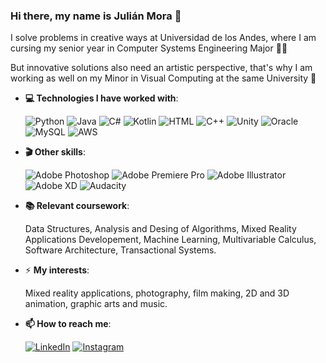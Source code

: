 ### Hi there, my name is Julián Mora 👋

I solve problems in creative ways at Universidad de los Andes, where I am cursing my senior year in Computer Systems Engineering Major 👨‍💻

But innovative solutions also need an artistic perspective, that's why I am working as well on my Minor in Visual Computing at the same University 🎨


- **💻 Technologies I have worked with**:

    ![Python](https://img.shields.io/badge/Python-3776AB?style=for-the-badge&logo=python&logoColor=white)
    ![Java](https://img.shields.io/badge/java-%23ED8B00.svg?style=for-the-badge&logo=java&logoColor=white)
    ![C#](https://img.shields.io/badge/c%23-%23239120.svg?style=for-the-badge&logo=c-sharp&logoColor=white)
    ![Kotlin](https://img.shields.io/badge/kotlin-%237F52FF.svg?style=for-the-badge&logo=kotlin&logoColor=white)
    ![HTML](https://img.shields.io/badge/HTML-239120?style=for-the-badge&logo=html5&logoColor=white)
    ![C++](https://img.shields.io/badge/c++-%2300599C.svg?style=for-the-badge&logo=c%2B%2B&logoColor=white)
    ![Unity](https://img.shields.io/badge/unity-%23000000.svg?style=for-the-badge&logo=unity&logoColor=white)
    ![Oracle](https://img.shields.io/badge/Oracle-F80000?style=for-the-badge&logo=oracle&logoColor=white)
    ![MySQL](https://img.shields.io/badge/mysql-%2300f.svg?style=for-the-badge&logo=mysql&logoColor=white)
    ![AWS](https://img.shields.io/badge/AWS-%23FF9900.svg?style=for-the-badge&logo=amazon-aws&logoColor=white)

- **🎬 Other skills**:

    ![Adobe Photoshop](https://img.shields.io/badge/adobe%20photoshop-%2331A8FF.svg?style=for-the-badge&logo=adobe%20photoshop&logoColor=white)
    ![Adobe Premiere Pro](https://img.shields.io/badge/Adobe%20Premiere%20Pro-9999FF.svg?style=for-the-badge&logo=Adobe%20Premiere%20Pro&logoColor=white)
    ![Adobe Illustrator](https://img.shields.io/badge/adobe%20illustrator-%23FF9A00.svg?style=for-the-badge&logo=adobe%20illustrator&logoColor=white)
    ![Adobe XD](https://img.shields.io/badge/Adobe%20XD-470137?style=for-the-badge&logo=Adobe%20XD&logoColor=#FF61F6)
    ![Audacity](https://img.shields.io/badge/Audacity-0000CC?style=for-the-badge&logo=audacity&logoColor=white)

- **📚 Relevant coursework**: 

    Data Structures, Analysis and Desing of Algorithms, Mixed Reality Applications Developement, Machine Learning, Multivariable Calculus, Software Architecture, Transactional Systems.
- ⚡ **My interests**: 

    Mixed reality applications, photography, film making, 2D and 3D animation, graphic arts and music.
- **📫 How to reach me**:

    [![LinkedIn](https://img.shields.io/badge/linkedin-%230077B5.svg?style=for-the-badge&logo=linkedin&logoColor=white)](https://www.linkedin.com/in/juli%C3%A1n-camilo-mora-valbuena-a43945269/) <source media="(prefers-color-scheme: dark)" srcset="https://pyxis.nymag.com/v1/imgs/685/87d/8dc57e3b93caf2a37dbbfad13e8c4161b7-NYM-Starry-ani-1-4-b.rhorizontal.w700.gif 100w">
    [![Instagram](https://img.shields.io/badge/Instagram-E4405F?style=for-the-badge&logo=instagram&logoColor=white)](https://www.instagram.com/julian_mora.27/) <source media="(prefers-color-scheme: dark)" srcset="https://pyxis.nymag.com/v1/imgs/685/87d/8dc57e3b93caf2a37dbbfad13e8c4161b7-NYM-Starry-ani-1-4-b.rhorizontal.w700.gif 100w">






